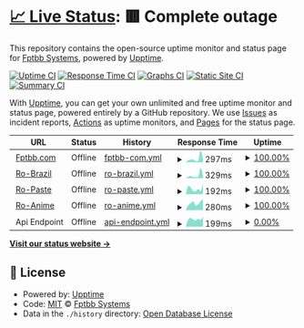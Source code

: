 # [📈 Live Status](https://up.fptbb.com): <!--live status--> **🟥 Complete outage**

This repository contains the open-source uptime monitor and status page for [Fptbb Systems](https://fptbb.com), powered by [Upptime](https://github.com/upptime/upptime).

[![Uptime CI](https://github.com/koj-co/upptime/workflows/Uptime%20CI/badge.svg)](https://github.com/koj-co/upptime/actions?query=workflow%3A%22Uptime+CI%22)
[![Response Time CI](https://github.com/koj-co/upptime/workflows/Response%20Time%20CI/badge.svg)](https://github.com/koj-co/upptime/actions?query=workflow%3A%22Response+Time+CI%22)
[![Graphs CI](https://github.com/koj-co/upptime/workflows/Graphs%20CI/badge.svg)](https://github.com/koj-co/upptime/actions?query=workflow%3A%22Graphs+CI%22)
[![Static Site CI](https://github.com/koj-co/upptime/workflows/Static%20Site%20CI/badge.svg)](https://github.com/koj-co/upptime/actions?query=workflow%3A%22Static+Site+CI%22)
[![Summary CI](https://github.com/koj-co/upptime/workflows/Summary%20CI/badge.svg)](https://github.com/koj-co/upptime/actions?query=workflow%3A%22Summary+CI%22)

With [Upptime](https://upptime.js.org), you can get your own unlimited and free uptime monitor and status page, powered entirely by a GitHub repository. We use [Issues](https://github.com/FptbbSystems/Uptime/issues) as incident reports, [Actions](https://github.com/FptbbSystems/Uptime/actions) as uptime monitors, and [Pages](https://up.fptbb.com) for the status page.

<!--start: status pages-->
<!-- This summary is generated by Upptime (https://github.com/upptime/upptime) -->
<!-- Do not edit this manually, your changes will be overwritten -->
<!-- prettier-ignore -->
| URL | Status | History | Response Time | Uptime |
| --- | ------ | ------- | ------------- | ------ |
| <img alt="" src="https://favicons.githubusercontent.com/fptbb.com" height="13"> [Fptbb.com](https://fptbb.com/tempo) | Offline | [fptbb-com.yml](https://github.com/FptbbSystems/Uptime/commits/master/history/fptbb-com.yml) | <details><summary><img alt="Response time graph" src="./graphs/fptbb-com/response-time-week.png" height="20"> 297ms</summary><br><a href="https://up.fptbb.com/history/fptbb-com"><img alt="Response time 187" src="https://img.shields.io/endpoint?url=https%3A%2F%2Fraw.githubusercontent.com%2FFptbbSystems%2FUptime%2Fmaster%2Fapi%2Ffptbb-com%2Fresponse-time.json"></a><br><a href="https://up.fptbb.com/history/fptbb-com"><img alt="24-hour response time 261" src="https://img.shields.io/endpoint?url=https%3A%2F%2Fraw.githubusercontent.com%2FFptbbSystems%2FUptime%2Fmaster%2Fapi%2Ffptbb-com%2Fresponse-time-day.json"></a><br><a href="https://up.fptbb.com/history/fptbb-com"><img alt="7-day response time 297" src="https://img.shields.io/endpoint?url=https%3A%2F%2Fraw.githubusercontent.com%2FFptbbSystems%2FUptime%2Fmaster%2Fapi%2Ffptbb-com%2Fresponse-time-week.json"></a><br><a href="https://up.fptbb.com/history/fptbb-com"><img alt="30-day response time 187" src="https://img.shields.io/endpoint?url=https%3A%2F%2Fraw.githubusercontent.com%2FFptbbSystems%2FUptime%2Fmaster%2Fapi%2Ffptbb-com%2Fresponse-time-month.json"></a><br><a href="https://up.fptbb.com/history/fptbb-com"><img alt="1-year response time 187" src="https://img.shields.io/endpoint?url=https%3A%2F%2Fraw.githubusercontent.com%2FFptbbSystems%2FUptime%2Fmaster%2Fapi%2Ffptbb-com%2Fresponse-time-year.json"></a></details> | <details><summary><a href="https://up.fptbb.com/history/fptbb-com">100.00%</a></summary><a href="https://up.fptbb.com/history/fptbb-com"><img alt="All-time uptime 100.00%" src="https://img.shields.io/endpoint?url=https%3A%2F%2Fraw.githubusercontent.com%2FFptbbSystems%2FUptime%2Fmaster%2Fapi%2Ffptbb-com%2Fuptime.json"></a><br><a href="https://up.fptbb.com/history/fptbb-com"><img alt="24-hour uptime 100.00%" src="https://img.shields.io/endpoint?url=https%3A%2F%2Fraw.githubusercontent.com%2FFptbbSystems%2FUptime%2Fmaster%2Fapi%2Ffptbb-com%2Fuptime-day.json"></a><br><a href="https://up.fptbb.com/history/fptbb-com"><img alt="7-day uptime 100.00%" src="https://img.shields.io/endpoint?url=https%3A%2F%2Fraw.githubusercontent.com%2FFptbbSystems%2FUptime%2Fmaster%2Fapi%2Ffptbb-com%2Fuptime-week.json"></a><br><a href="https://up.fptbb.com/history/fptbb-com"><img alt="30-day uptime 100.00%" src="https://img.shields.io/endpoint?url=https%3A%2F%2Fraw.githubusercontent.com%2FFptbbSystems%2FUptime%2Fmaster%2Fapi%2Ffptbb-com%2Fuptime-month.json"></a><br><a href="https://up.fptbb.com/history/fptbb-com"><img alt="1-year uptime 100.00%" src="https://img.shields.io/endpoint?url=https%3A%2F%2Fraw.githubusercontent.com%2FFptbbSystems%2FUptime%2Fmaster%2Fapi%2Ffptbb-com%2Fuptime-year.json"></a></details>
| <img alt="" src="https://favicons.githubusercontent.com/robr.page" height="13"> [Ro-Brazil](https://robr.page/tempo) | Offline | [ro-brazil.yml](https://github.com/FptbbSystems/Uptime/commits/master/history/ro-brazil.yml) | <details><summary><img alt="Response time graph" src="./graphs/ro-brazil/response-time-week.png" height="20"> 329ms</summary><br><a href="https://up.fptbb.com/history/ro-brazil"><img alt="Response time 380" src="https://img.shields.io/endpoint?url=https%3A%2F%2Fraw.githubusercontent.com%2FFptbbSystems%2FUptime%2Fmaster%2Fapi%2Fro-brazil%2Fresponse-time.json"></a><br><a href="https://up.fptbb.com/history/ro-brazil"><img alt="24-hour response time 314" src="https://img.shields.io/endpoint?url=https%3A%2F%2Fraw.githubusercontent.com%2FFptbbSystems%2FUptime%2Fmaster%2Fapi%2Fro-brazil%2Fresponse-time-day.json"></a><br><a href="https://up.fptbb.com/history/ro-brazil"><img alt="7-day response time 329" src="https://img.shields.io/endpoint?url=https%3A%2F%2Fraw.githubusercontent.com%2FFptbbSystems%2FUptime%2Fmaster%2Fapi%2Fro-brazil%2Fresponse-time-week.json"></a><br><a href="https://up.fptbb.com/history/ro-brazil"><img alt="30-day response time 380" src="https://img.shields.io/endpoint?url=https%3A%2F%2Fraw.githubusercontent.com%2FFptbbSystems%2FUptime%2Fmaster%2Fapi%2Fro-brazil%2Fresponse-time-month.json"></a><br><a href="https://up.fptbb.com/history/ro-brazil"><img alt="1-year response time 380" src="https://img.shields.io/endpoint?url=https%3A%2F%2Fraw.githubusercontent.com%2FFptbbSystems%2FUptime%2Fmaster%2Fapi%2Fro-brazil%2Fresponse-time-year.json"></a></details> | <details><summary><a href="https://up.fptbb.com/history/ro-brazil">100.00%</a></summary><a href="https://up.fptbb.com/history/ro-brazil"><img alt="All-time uptime 100.00%" src="https://img.shields.io/endpoint?url=https%3A%2F%2Fraw.githubusercontent.com%2FFptbbSystems%2FUptime%2Fmaster%2Fapi%2Fro-brazil%2Fuptime.json"></a><br><a href="https://up.fptbb.com/history/ro-brazil"><img alt="24-hour uptime 100.00%" src="https://img.shields.io/endpoint?url=https%3A%2F%2Fraw.githubusercontent.com%2FFptbbSystems%2FUptime%2Fmaster%2Fapi%2Fro-brazil%2Fuptime-day.json"></a><br><a href="https://up.fptbb.com/history/ro-brazil"><img alt="7-day uptime 100.00%" src="https://img.shields.io/endpoint?url=https%3A%2F%2Fraw.githubusercontent.com%2FFptbbSystems%2FUptime%2Fmaster%2Fapi%2Fro-brazil%2Fuptime-week.json"></a><br><a href="https://up.fptbb.com/history/ro-brazil"><img alt="30-day uptime 100.00%" src="https://img.shields.io/endpoint?url=https%3A%2F%2Fraw.githubusercontent.com%2FFptbbSystems%2FUptime%2Fmaster%2Fapi%2Fro-brazil%2Fuptime-month.json"></a><br><a href="https://up.fptbb.com/history/ro-brazil"><img alt="1-year uptime 100.00%" src="https://img.shields.io/endpoint?url=https%3A%2F%2Fraw.githubusercontent.com%2FFptbbSystems%2FUptime%2Fmaster%2Fapi%2Fro-brazil%2Fuptime-year.json"></a></details>
| <img alt="" src="https://favicons.githubusercontent.com/paste.robr.page" height="13"> [Ro-Paste](https://paste.robr.page) | Offline | [ro-paste.yml](https://github.com/FptbbSystems/Uptime/commits/master/history/ro-paste.yml) | <details><summary><img alt="Response time graph" src="./graphs/ro-paste/response-time-week.png" height="20"> 192ms</summary><br><a href="https://up.fptbb.com/history/ro-paste"><img alt="Response time 171" src="https://img.shields.io/endpoint?url=https%3A%2F%2Fraw.githubusercontent.com%2FFptbbSystems%2FUptime%2Fmaster%2Fapi%2Fro-paste%2Fresponse-time.json"></a><br><a href="https://up.fptbb.com/history/ro-paste"><img alt="24-hour response time 353" src="https://img.shields.io/endpoint?url=https%3A%2F%2Fraw.githubusercontent.com%2FFptbbSystems%2FUptime%2Fmaster%2Fapi%2Fro-paste%2Fresponse-time-day.json"></a><br><a href="https://up.fptbb.com/history/ro-paste"><img alt="7-day response time 192" src="https://img.shields.io/endpoint?url=https%3A%2F%2Fraw.githubusercontent.com%2FFptbbSystems%2FUptime%2Fmaster%2Fapi%2Fro-paste%2Fresponse-time-week.json"></a><br><a href="https://up.fptbb.com/history/ro-paste"><img alt="30-day response time 171" src="https://img.shields.io/endpoint?url=https%3A%2F%2Fraw.githubusercontent.com%2FFptbbSystems%2FUptime%2Fmaster%2Fapi%2Fro-paste%2Fresponse-time-month.json"></a><br><a href="https://up.fptbb.com/history/ro-paste"><img alt="1-year response time 171" src="https://img.shields.io/endpoint?url=https%3A%2F%2Fraw.githubusercontent.com%2FFptbbSystems%2FUptime%2Fmaster%2Fapi%2Fro-paste%2Fresponse-time-year.json"></a></details> | <details><summary><a href="https://up.fptbb.com/history/ro-paste">100.00%</a></summary><a href="https://up.fptbb.com/history/ro-paste"><img alt="All-time uptime 100.00%" src="https://img.shields.io/endpoint?url=https%3A%2F%2Fraw.githubusercontent.com%2FFptbbSystems%2FUptime%2Fmaster%2Fapi%2Fro-paste%2Fuptime.json"></a><br><a href="https://up.fptbb.com/history/ro-paste"><img alt="24-hour uptime 100.00%" src="https://img.shields.io/endpoint?url=https%3A%2F%2Fraw.githubusercontent.com%2FFptbbSystems%2FUptime%2Fmaster%2Fapi%2Fro-paste%2Fuptime-day.json"></a><br><a href="https://up.fptbb.com/history/ro-paste"><img alt="7-day uptime 100.00%" src="https://img.shields.io/endpoint?url=https%3A%2F%2Fraw.githubusercontent.com%2FFptbbSystems%2FUptime%2Fmaster%2Fapi%2Fro-paste%2Fuptime-week.json"></a><br><a href="https://up.fptbb.com/history/ro-paste"><img alt="30-day uptime 100.00%" src="https://img.shields.io/endpoint?url=https%3A%2F%2Fraw.githubusercontent.com%2FFptbbSystems%2FUptime%2Fmaster%2Fapi%2Fro-paste%2Fuptime-month.json"></a><br><a href="https://up.fptbb.com/history/ro-paste"><img alt="1-year uptime 100.00%" src="https://img.shields.io/endpoint?url=https%3A%2F%2Fraw.githubusercontent.com%2FFptbbSystems%2FUptime%2Fmaster%2Fapi%2Fro-paste%2Fuptime-year.json"></a></details>
| <img alt="" src="https://favicons.githubusercontent.com/anime.fptbb.com" height="13"> [Ro-Anime](http://anime.fptbb.com) | Offline | [ro-anime.yml](https://github.com/FptbbSystems/Uptime/commits/master/history/ro-anime.yml) | <details><summary><img alt="Response time graph" src="./graphs/ro-anime/response-time-week.png" height="20"> 280ms</summary><br><a href="https://up.fptbb.com/history/ro-anime"><img alt="Response time 234" src="https://img.shields.io/endpoint?url=https%3A%2F%2Fraw.githubusercontent.com%2FFptbbSystems%2FUptime%2Fmaster%2Fapi%2Fro-anime%2Fresponse-time.json"></a><br><a href="https://up.fptbb.com/history/ro-anime"><img alt="24-hour response time 433" src="https://img.shields.io/endpoint?url=https%3A%2F%2Fraw.githubusercontent.com%2FFptbbSystems%2FUptime%2Fmaster%2Fapi%2Fro-anime%2Fresponse-time-day.json"></a><br><a href="https://up.fptbb.com/history/ro-anime"><img alt="7-day response time 280" src="https://img.shields.io/endpoint?url=https%3A%2F%2Fraw.githubusercontent.com%2FFptbbSystems%2FUptime%2Fmaster%2Fapi%2Fro-anime%2Fresponse-time-week.json"></a><br><a href="https://up.fptbb.com/history/ro-anime"><img alt="30-day response time 234" src="https://img.shields.io/endpoint?url=https%3A%2F%2Fraw.githubusercontent.com%2FFptbbSystems%2FUptime%2Fmaster%2Fapi%2Fro-anime%2Fresponse-time-month.json"></a><br><a href="https://up.fptbb.com/history/ro-anime"><img alt="1-year response time 234" src="https://img.shields.io/endpoint?url=https%3A%2F%2Fraw.githubusercontent.com%2FFptbbSystems%2FUptime%2Fmaster%2Fapi%2Fro-anime%2Fresponse-time-year.json"></a></details> | <details><summary><a href="https://up.fptbb.com/history/ro-anime">100.00%</a></summary><a href="https://up.fptbb.com/history/ro-anime"><img alt="All-time uptime 100.00%" src="https://img.shields.io/endpoint?url=https%3A%2F%2Fraw.githubusercontent.com%2FFptbbSystems%2FUptime%2Fmaster%2Fapi%2Fro-anime%2Fuptime.json"></a><br><a href="https://up.fptbb.com/history/ro-anime"><img alt="24-hour uptime 100.00%" src="https://img.shields.io/endpoint?url=https%3A%2F%2Fraw.githubusercontent.com%2FFptbbSystems%2FUptime%2Fmaster%2Fapi%2Fro-anime%2Fuptime-day.json"></a><br><a href="https://up.fptbb.com/history/ro-anime"><img alt="7-day uptime 100.00%" src="https://img.shields.io/endpoint?url=https%3A%2F%2Fraw.githubusercontent.com%2FFptbbSystems%2FUptime%2Fmaster%2Fapi%2Fro-anime%2Fuptime-week.json"></a><br><a href="https://up.fptbb.com/history/ro-anime"><img alt="30-day uptime 100.00%" src="https://img.shields.io/endpoint?url=https%3A%2F%2Fraw.githubusercontent.com%2FFptbbSystems%2FUptime%2Fmaster%2Fapi%2Fro-anime%2Fuptime-month.json"></a><br><a href="https://up.fptbb.com/history/ro-anime"><img alt="1-year uptime 100.00%" src="https://img.shields.io/endpoint?url=https%3A%2F%2Fraw.githubusercontent.com%2FFptbbSystems%2FUptime%2Fmaster%2Fapi%2Fro-anime%2Fuptime-year.json"></a></details>
| <img alt="" src="https://favicons.githubusercontent.com/null" height="13"> Api Endpoint | Offline | [api-endpoint.yml](https://github.com/FptbbSystems/Uptime/commits/master/history/api-endpoint.yml) | <details><summary><img alt="Response time graph" src="./graphs/api-endpoint/response-time-week.png" height="20"> 199ms</summary><br><a href="https://up.fptbb.com/history/api-endpoint"><img alt="Response time 296" src="https://img.shields.io/endpoint?url=https%3A%2F%2Fraw.githubusercontent.com%2FFptbbSystems%2FUptime%2Fmaster%2Fapi%2Fapi-endpoint%2Fresponse-time.json"></a><br><a href="https://up.fptbb.com/history/api-endpoint"><img alt="24-hour response time 257" src="https://img.shields.io/endpoint?url=https%3A%2F%2Fraw.githubusercontent.com%2FFptbbSystems%2FUptime%2Fmaster%2Fapi%2Fapi-endpoint%2Fresponse-time-day.json"></a><br><a href="https://up.fptbb.com/history/api-endpoint"><img alt="7-day response time 199" src="https://img.shields.io/endpoint?url=https%3A%2F%2Fraw.githubusercontent.com%2FFptbbSystems%2FUptime%2Fmaster%2Fapi%2Fapi-endpoint%2Fresponse-time-week.json"></a><br><a href="https://up.fptbb.com/history/api-endpoint"><img alt="30-day response time 296" src="https://img.shields.io/endpoint?url=https%3A%2F%2Fraw.githubusercontent.com%2FFptbbSystems%2FUptime%2Fmaster%2Fapi%2Fapi-endpoint%2Fresponse-time-month.json"></a><br><a href="https://up.fptbb.com/history/api-endpoint"><img alt="1-year response time 296" src="https://img.shields.io/endpoint?url=https%3A%2F%2Fraw.githubusercontent.com%2FFptbbSystems%2FUptime%2Fmaster%2Fapi%2Fapi-endpoint%2Fresponse-time-year.json"></a></details> | <details><summary><a href="https://up.fptbb.com/history/api-endpoint">0.00%</a></summary><a href="https://up.fptbb.com/history/api-endpoint"><img alt="All-time uptime 8.45%" src="https://img.shields.io/endpoint?url=https%3A%2F%2Fraw.githubusercontent.com%2FFptbbSystems%2FUptime%2Fmaster%2Fapi%2Fapi-endpoint%2Fuptime.json"></a><br><a href="https://up.fptbb.com/history/api-endpoint"><img alt="24-hour uptime 0.00%" src="https://img.shields.io/endpoint?url=https%3A%2F%2Fraw.githubusercontent.com%2FFptbbSystems%2FUptime%2Fmaster%2Fapi%2Fapi-endpoint%2Fuptime-day.json"></a><br><a href="https://up.fptbb.com/history/api-endpoint"><img alt="7-day uptime 0.00%" src="https://img.shields.io/endpoint?url=https%3A%2F%2Fraw.githubusercontent.com%2FFptbbSystems%2FUptime%2Fmaster%2Fapi%2Fapi-endpoint%2Fuptime-week.json"></a><br><a href="https://up.fptbb.com/history/api-endpoint"><img alt="30-day uptime 8.45%" src="https://img.shields.io/endpoint?url=https%3A%2F%2Fraw.githubusercontent.com%2FFptbbSystems%2FUptime%2Fmaster%2Fapi%2Fapi-endpoint%2Fuptime-month.json"></a><br><a href="https://up.fptbb.com/history/api-endpoint"><img alt="1-year uptime 8.45%" src="https://img.shields.io/endpoint?url=https%3A%2F%2Fraw.githubusercontent.com%2FFptbbSystems%2FUptime%2Fmaster%2Fapi%2Fapi-endpoint%2Fuptime-year.json"></a></details>

<!--end: status pages-->

[**Visit our status website →**](https://up.fptbb.com)

## 📄 License

- Powered by: [Upptime](https://github.com/upptime/upptime)
- Code: [MIT](./LICENSE) © [Fptbb Systems](https://fptbb.com)
- Data in the `./history` directory: [Open Database License](https://opendatacommons.org/licenses/odbl/1-0/)
